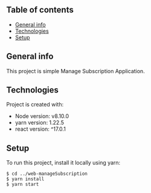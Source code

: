 ## Table of contents
* [General info](#general-info)
* [Technologies](#technologies)
* [Setup](#setup)

## General info
This project is simple Manage Subscription Application.
	
## Technologies
Project is created with:
* Node version: v8.10.0
* yarn version: 1.22.5
* react version: ^17.0.1
	
## Setup
To run this project, install it locally using yarn:

```
$ cd ../web-manageSubscription
$ yarn install
$ yarn start
